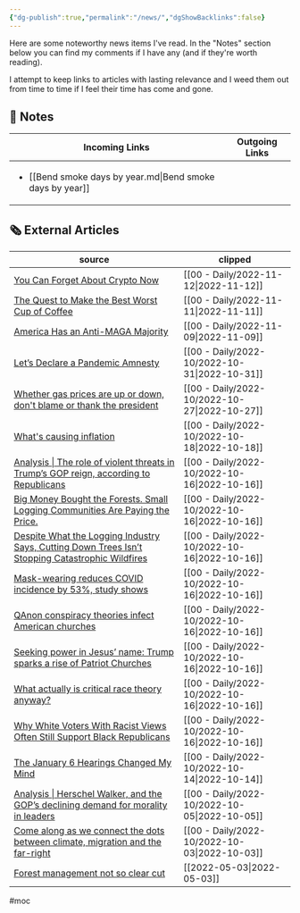 ```yaml
---
{"dg-publish":true,"permalink":"/news/","dgShowBacklinks":false}
---
```



Here are some noteworthy news items I've read. In the "Notes" section below you can find my comments if I have any (and if they're worth reading).

I attempt to keep links to articles with lasting relevance and I weed them out from time to time if I feel their time has come and gone.

## 📔 Notes

| Incoming Links                                                             | Outgoing Links |
| -------------------------------------------------------------------------- | -------------- |
| <ul><li>[[Bend smoke days by year.md\\|Bend smoke days by year]]</li></ul> | <ul></ul>      |


## 🗞 External Articles

| source                                                                                                                                                                                                                                                                     | clipped                                          |
| -------------------------------------------------------------------------------------------------------------------------------------------------------------------------------------------------------------------------------------------------------------------------- | ------------------------------------------------ |
| [You Can Forget About Crypto Now](https://www.theatlantic.com/technology/archive/2022/11/sam-bankman-fried-bankruptcy-crypto-ftx/672104/)                                                                                                                                  | [[00 - Daily/2022-11-12\|2022-11-12]]         |
| [The Quest to Make the Best Worst Cup of Coffee](https://www.theatlantic.com/science/archive/2022/11/vietnam-robusta-coffee-revolution-climate-change/672079/?utm_source=feed)                                                                                             | [[00 - Daily/2022-11-11\|2022-11-11]]         |
| [America Has an Anti-MAGA Majority](https://www.theatlantic.com/ideas/archive/2022/11/america-has-anti-maga-majority/672047/)                                                                                                                                              | [[00 - Daily/2022-11-09\|2022-11-09]]         |
| [Let’s Declare a Pandemic Amnesty](https://www.theatlantic.com/ideas/archive/2022/10/covid-response-forgiveness/671879/?utm_source=feed)                                                                                                                                   | [[00 - Daily/2022-10/2022-10-31\|2022-10-31]] |
| [Whether gas prices are up or down, don't blame or thank the president](https://www.npr.org/2022/10/27/1131675651/gas-prices-oil-fuel-rising-president)                                                                                                                    | [[00 - Daily/2022-10/2022-10-27\|2022-10-27]] |
| [What's causing inflation](https://www.npr.org/2022/06/27/1107961501/whats-causing-inflation)                                                                                                                                                                              | [[00 - Daily/2022-10/2022-10-18\|2022-10-18]] |
| [Analysis \| The role of violent threats in Trump’s GOP reign, according to Republicans](https://www.washingtonpost.com/politics/2021/12/11/republicans-repeatedly-point-violent-threats-key-trumps-gop-rein/?utm_source=rss&utm_medium=referral&utm_campaign=wp_politics) | [[00 - Daily/2022-10/2022-10-16\|2022-10-16]] |
| [Big Money Bought the Forests. Small Logging Communities Are Paying the Price.](https://features.propublica.org/oregon-timber/severance-tax-cut-wall-street-private-logging-companies/#965774)                                                                             | [[00 - Daily/2022-10/2022-10-16\|2022-10-16]] |
| [Despite What the Logging Industry Says, Cutting Down Trees Isn’t Stopping Catastrophic Wildfires](https://www.propublica.org/article/despite-what-the-logging-industry-says-cutting-down-trees-isnt-stopping-catastrophic-wildfires)                                      | [[00 - Daily/2022-10/2022-10-16\|2022-10-16]] |
| [Mask-wearing reduces COVID incidence by 53%, study shows](https://www.axios.com/2021/11/18/covid-spread-mask-wearing-incidence-study)                                                                                                                                     | [[00 - Daily/2022-10/2022-10-16\|2022-10-16]] |
| [QAnon conspiracy theories infect American churches](https://www.axios.com/2021/05/31/qanon-churches-popular-religion-conspiracy-theory)                                                                                                                                   | [[00 - Daily/2022-10/2022-10-16\|2022-10-16]] |
| [Seeking power in Jesus’ name: Trump sparks a rise of Patriot Churches](https://www.washingtonpost.com/religion/2020/10/26/trump-christian-nationalism-patriot-church/?utm_source=rss&utm_medium=referral&utm_campaign=wp_politics)                                        | [[00 - Daily/2022-10/2022-10-16\|2022-10-16]] |
| [What actually is critical race theory anyway?](https://qz.com/2028059/what-is-critical-race-theory/)                                                                                                                                                                      | [[00 - Daily/2022-10/2022-10-16\|2022-10-16]] |
| [Why White Voters With Racist Views Often Still Support Black Republicans](https://fivethirtyeight.com/features/why-racist-white-voters-often-favor-black-republicans/)                                                                                                    | [[00 - Daily/2022-10/2022-10-16\|2022-10-16]] |
| [The January 6 Hearings Changed My Mind](https://www.theatlantic.com/ideas/archive/2022/10/january-6-hearings-final-change-mind/671731/)                                                                                                                                   | [[00 - Daily/2022-10/2022-10-14\|2022-10-14]] |
| [Analysis \| Herschel Walker, and the GOP’s declining demand for morality in leaders](https://www.washingtonpost.com/politics/2022/10/05/walker-republican-moral-politicians/?utm_source=rss&utm_medium=referral&utm_campaign=wp_politics)                                 | [[00 - Daily/2022-10/2022-10-05\|2022-10-05]] |
| [Come along as we connect the dots between climate, migration and the far-right](https://www.npr.org/2022/10/03/1125746902/climate-change-migration-far-right-political-extremism)                                                                                         | [[00 - Daily/2022-10/2022-10-03\|2022-10-03]] |
| [Forest management not so clear cut](https://www.streetroots.org/news/2021/08/17/forest-management-not-so-clear-cut)                                                                                                                                                       | [[2022-05-03\|2022-05-03]]                    |


#moc 